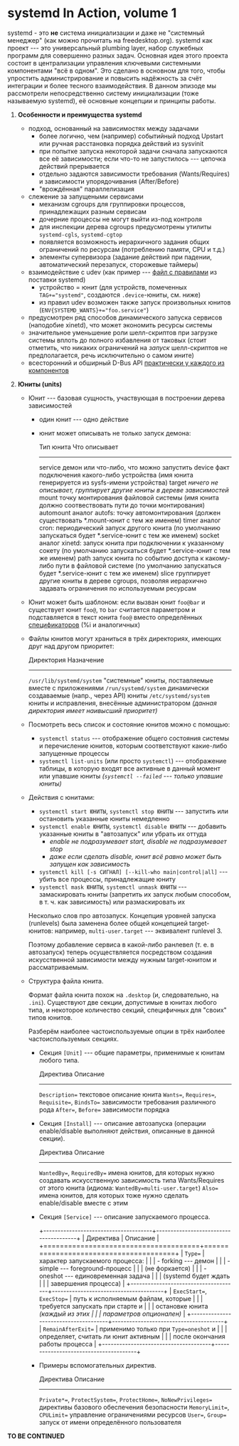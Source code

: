 systemd In Action, volume 1
===========================

systemd - это **не** система инициализации и даже не "системный менеджер" (как
можно прочитать на freedesktop.org). systemd как проект --- это универсальный
plumbing layer, набор служебных программ для совершенно разных задач. Основная
идея этого проекта состоит в централизации управления ключевыми системными
компонентами "всё в одном". Это сделано в основном для того, чтобы упростить
администрирование и повысить надёжность за счёт интеграции и более тесного
взаимодействия. В данном эпизоде мы рассмотрели непосредственно систему
инициализации (тоже называемую systemd), её основные концепции и принципы работы.

1.  **Особенности и преимущества systemd**
    -   подход, основанный на зависимостях между задачами
        -   более логично, чем (например) событийный подход Upstart или ручная
            расстановка порядка действий из sysvinit
        -   при попытке запуска некоторой задачи сначала запускаются все её
            зависимости; если что-то не запустилось --- цепочка действий прерывается
        -   отдельно задаются зависимости требования (Wants/Requires) и зависимости
            упорядочивания (After/Before)
        -   "врождённая" параллелизация
    -   cлежение за запущеными сервисами
        -   механизм cgroups для группировки процессов, принадлежащих разным
            сервисам
        -   дочерние процессы не могут выйти из-под контроля
        -   для инспекции дерева cgroups предусмотрены утилиты `systemd-cgls`,
            `systemd-cgtop`
        -   появляется возможность иерархичного задания общих ограничений
            по ресурсам (потреблению памяти, CPU и т.д.)
        -   элементы супервизора (задание действий при падении, автоматический
            перезапуск, сторожевые таймеры)
    -   взаимодействие с udev (как пример --- [файл с правилами](http://cgit.freedesktop.org/systemd/systemd/tree/rules/99-systemd.rules.in)
        из поставки systemd)
        -   устройство = юнит (для устройств, помеченных `TAG+="systemd"`,
            создаются `.device`-юниты, см. ниже)
        -   из правил udev возможен также запуск произвольных юнитов
            (`ENV{SYSTEMD_WANTS}+="foo.service"`)
    -   предусмотрен ряд способов динамического запуска сервисов (наподобие
        xinetd), что может экономить ресурсы системы
    -   значительное уменьшение роли шелл-скриптов при загрузке системы вплоть
        до полного избавления от таковых (стоит отметить, что никаких ограничений
        на *запуск* шелл-скриптов не предполагается, речь исключительно о самом
        ините)
    -   всесторонний и обширный D-Bus API [практически у каждого из компонентов](http://www.freedesktop.org/wiki/Software/systemd/InterfacePortabilityAndStabilityChart/)

2.  **Юниты (units)**
    -   Юнит --- базовая сущность, участвующая в построении дерева зависимостей
        -   один юнит --- одно действие
        -   юнит может описывать не только запуск демона:

              Тип юнита   Что описывает
              ----------- ----------------------------------------------------------------------------------------------------------------------------------------
              service     демон или что-либо, что можно запустить
              device      факт подключения какого-либо устройства (имя юнита генерируется из sysfs-имени устройства)
              target      *ничего не описывает, группирует другие юниты в дереве зависимостей*
              mount       точку монтирования файловой системы (имя юнита должно соотвествовать пути до точки монтирования)
              automount   аналог autofs: точку автомонтирования (должен существовать \*.mount-юнит с тем же именем)
              timer       аналог cron: периодический запуск другого юнита (по умолчанию запускаться будет \*.service-юнит с тем же именем)
              socket      аналог xinetd: запуск юнита при подключении к указанному сокету (по умолчанию запускаться будет \*.service-юнит с тем же именем)
              path        запуск юнита по событию доступа к какому-либо пути в файловой системе (по умолчанию запускаться будет \*.service-юнит с тем же именем)
              slice       группирует другие юниты в дереве cgroups, позволяя иерархично задавать ограничения по используемым ресурсам

    -   Юнит может быть шаблоном: если вызван юнит `foo@bar` и существует юнит `foo@`,
        то `bar` считается параметром и подставляется в текст юнита `foo@` вместо
        определённых [спецификаторов](http://www.freedesktop.org/software/systemd/man/systemd.unit.html#Specifiers)
        (%i и аналогичных)
    -   Файлы юнитов могут храниться в трёх директориях, имеющих друг над другом
        приоритет:

          Директория                  Назначение
          --------------------------- ------------------------------------------------------------------------------------------------
          `/usr/lib/systemd/system`   "системные" юниты, поставляемые вместе с приложениями
          `/run/systemd/system`       динамически создаваемые (напр., через API) юниты
          `/etc/systemd/system`       юниты и исправления, внесённые администратором *(данная директория имеет наивысший приоритет)*

    -   Посмотреть весь список и состояние юнитов можно с помощью:
        -   `systemctl status` --- отображение общего состояния системы и
            перечисление юнитов, которым соответствуют какие-либо запущенные
            процессы
        -   `systemctl list-units` (или просто `systemctl`) --- отображение
            таблицы, в которую входят все активные в данный момент или упавшие
            юниты *(`systemctl --failed` --- только упавшие юниты)*
    -   Действия с юнитами:
        -   `systemctl start ЮНИТЫ`, `systemctl stop ЮНИТЫ` --- запустить или
            остановить указанные юниты немедленно
        -   `systemctl enable ЮНИТЫ`, `systemctl disable ЮНИТЫ` --- добавить
             указанные юниты в "автозапуск" или убрать их оттуда
            -   *enable не подразумевает start, disable не подразумевает stop*
            -   *даже если сделать disable, юнит всё равно может быть запущен
                как зависимость*
        -   `systemctl kill [-s СИГНАЛ] [--kill-who main|control|all]` --- убить
            все процессы, принадлежащие юниту
        -   `systemctl mask ЮНИТЫ`, `systemctl unmask ЮНИТЫ` --- замаскировать юниты
           (запретить их запуск любым способом, в т. ч. как зависимость) или
           размаскировать их

        Несколько слов про автозапуск. Концепция уровней запуска (runlevels)
        была заменена более общей концепцией target-юнитов: например,
        `multi-user.target` --- эквивалент runlevel 3.

        Поэтому добавление сервиса в какой-либо ранлевел (т. е. в автозапуск)
        теперь осуществляется посредством создания искусственной зависимости
        между нужным target-юнитом и рассматриваемым.

    -   Структура файла юнита.

        Формат файла юнита похож на `.desktop` (и, следовательно, на `.ini`).
        Существуют две секции, допустимые в юнитах любого типа, и некоторое
        количество секций, специфичных для "своих" типов юнитов.

        Разберём наиболее частоиспользуемые опции в трёх наиболее частоиспользуемых
        секциях.

        -   Секция `[Unit]` --- общие параметры, применимые к юнитам любого типа.

              Директива                                         Описание
              ------------------------------------------------- ----------------------------------------
              `Description=`                                    текстовое описание юнита
              `Wants=`, `Requires=`, `Requisite=`, `BindsTo=`   зависимости требования различного рода
              `After=`, `Before=`                               зависимости порядка

        -   Cекция `[Install]` --- описание автозапуска (операции enable/disable
            выполняют действия, описанные в данной секции).

              Директива                    Описание
              ---------------------------- -----------------------------------------------------------------------------------------------------------------------------------------------
              `WantedBy=`, `RequiredBy=`   имена юнитов, для которых нужно создавать искусственную зависимость типа Wants/Requires от этого юнита (идиома: `WantedBy=multi-user.target`)
              `Also=`                      имена юнитов, для которых тоже нужно сделать enable/disable вместе с этим

        -   Секция `[Service]` --- описание запускаемого процесса.

            +--------------------------------------+---------------------------------------+
            | Директива                            | Описание                              |
            +======================================+=======================================+
            | `Type=`                              | характер запускаемого процесса:       |
            |                                      | -   forking --- демон                 |
            |                                      | -   simple --- foreground-процесс     |
            |                                      |     (не форкается)                    |
            |                                      | -   oneshot --- единовременная задача |
            |                                      |     (systemd будет ждать              |
            |                                      |     завершения процесса)              |
            +--------------------------------------+---------------------------------------+
            | `ExecStart=`, `ExecStop=`            | путь к исполняемым файлам, которые    |
            |                                      | требуется запускать при старте и      |
            |                                      | остановке юнита *(каждый из этих      |
            |                                      | параметров опционален)*               |
            +--------------------------------------+---------------------------------------+
            | `RemainAfterExit=`                   | применимо только при `Type=oneshot` и |
            |                                      | определяет, считать ли юнит активным  |
            |                                      | после окончания работы процесса       |
            +--------------------------------------+---------------------------------------+

        -   Примеры вспомогательных директив.

              Директива                                                           Описание
              ------------------------------------------------------------------- ---------------------------------------------
              `Private*=`, `ProtectSystem=`, `ProtectHome=`, `NoNewPrivileges=`   директивы базового обеспечения безопасности
              `MemoryLimit=`, `CPULimit=`                                         управление ограничениями ресурсов
              `User=`, `Group=`                                                   запуск от имени определённого пользователя

**TO BE CONTINUED**

